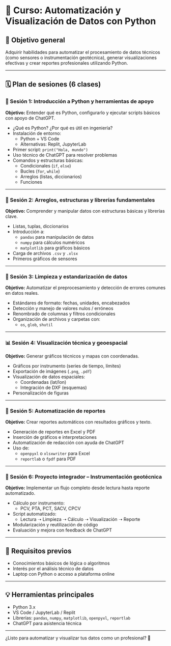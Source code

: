 # 📘 Curso: Automatización y Visualización de Datos con Python

## 🎯 Objetivo general
Adquirir habilidades para automatizar el procesamiento de datos técnicos (como sensores o instrumentación geotécnica), generar visualizaciones efectivas y crear reportes profesionales utilizando Python.

---

## 🗓️ Plan de sesiones (6 clases)

### 🔧 Sesión 1: Introducción a Python y herramientas de apoyo

**Objetivo:** Entender qué es Python, configurarlo y ejecutar scripts básicos con apoyo de ChatGPT.

- ¿Qué es Python? ¿Por qué es útil en ingeniería?
- Instalación de entorno:
  - Python + VS Code
  - Alternativas: Replit, JupyterLab
- Primer script: `print("Hola, mundo")`
- Uso técnico de ChatGPT para resolver problemas
- Comandos y estructuras básicas:
  - Condicionales (`if`, `else`)
  - Bucles (`for`, `while`)
  - Arreglos (listas, diccionarios)
  - Funciones

---

### 🧮 Sesión 2: Arreglos, estructuras y librerías fundamentales

**Objetivo:** Comprender y manipular datos con estructuras básicas y librerías clave.

- Listas, tuplas, diccionarios
- Introducción a:
  - `pandas` para manipulación de datos
  - `numpy` para cálculos numéricos
  - `matplotlib` para gráficos básicos
- Carga de archivos `.csv` y `.xlsx`
- Primeros gráficos de sensores

---

### 🧹 Sesión 3: Limpieza y estandarización de datos

**Objetivo:** Automatizar el preprocesamiento y detección de errores comunes en datos reales.

- Estándares de formato: fechas, unidades, encabezados
- Detección y manejo de valores nulos / erróneos
- Renombrado de columnas y filtros condicionales
- Organización de archivos y carpetas con:
  - `os`, `glob`, `shutil`

---

### 📊 Sesión 4: Visualización técnica y geoespacial

**Objetivo:** Generar gráficos técnicos y mapas con coordenadas.

- Gráficos por instrumento (series de tiempo, límites)
- Exportación de imágenes (`.png`, `.pdf`)
- Visualización de datos espaciales:
  - Coordenadas (lat/lon)
  - Integración de DXF (esquemas)
- Personalización de figuras

---

### 📝 Sesión 5: Automatización de reportes

**Objetivo:** Crear reportes automáticos con resultados gráficos y texto.

- Generación de reportes en Excel y PDF
- Inserción de gráficos e interpretaciones
- Automatización de redacción con ayuda de ChatGPT
- Uso de:
  - `openpyxl` o `xlsxwriter` para Excel
  - `reportlab` o `fpdf` para PDF

---

### 🚀 Sesión 6: Proyecto integrador – Instrumentación geotécnica

**Objetivo:** Implementar un flujo completo desde lectura hasta reporte automatizado.

- Cálculo por instrumento:
  - PCV, PTA, PCT, SACV, CPCV
- Script automatizado:
  - Lectura ➝ Limpieza ➝ Cálculo ➝ Visualización ➝ Reporte
- Modularización y reutilización de código
- Evaluación y mejora con feedback de ChatGPT

---

## 🧠 Requisitos previos

- Conocimientos básicos de lógica o algoritmos
- Interés por el análisis técnico de datos
- Laptop con Python o acceso a plataforma online

---

## 💡 Herramientas principales

- Python 3.x
- VS Code / JupyterLab / Replit
- Librerías: `pandas`, `numpy`, `matplotlib`, `openpyxl`, `reportlab`
- ChatGPT para asistencia técnica

---

¿Listo para automatizar y visualizar tus datos como un profesional? 🚀
